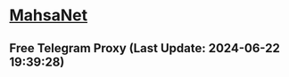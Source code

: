
# [MahsaNet](https://t.me/mahsa_net)
## Free Telegram Proxy (Last Update: 2024-06-22 19:39:28)

    